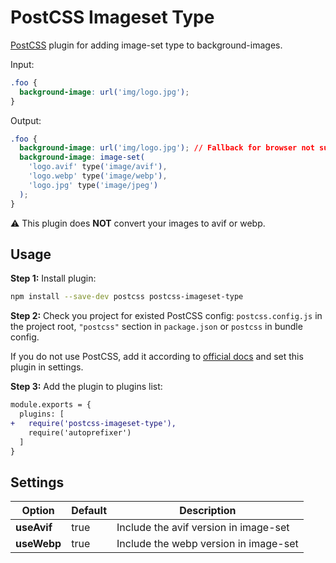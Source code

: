 # PostCSS Imageset Type

[PostCSS](https://github.com/postcss/postcss) plugin for adding image-set type to background-images.

Input:

```css
.foo {
  background-image: url('img/logo.jpg');
}
```

Output:

```css
.foo {
  background-image: url('img/logo.jpg'); // Fallback for browser not supporting image-set
  background-image: image-set(
    'logo.avif' type('image/avif'),
    'logo.webp' type('image/webp'),
    'logo.jpg' type('image/jpeg')
  );
}
```

⚠ This plugin does **NOT** convert your images to avif or webp.

## Usage

**Step 1:** Install plugin:

```sh
npm install --save-dev postcss postcss-imageset-type
```

**Step 2:** Check you project for existed PostCSS config: `postcss.config.js` in the project root, `"postcss"` section in `package.json` or `postcss` in bundle config.

If you do not use PostCSS, add it according to [official docs] and set this plugin in settings.

**Step 3:** Add the plugin to plugins list:

```diff
module.exports = {
  plugins: [
+   require('postcss-imageset-type'),
    require('autoprefixer')
  ]
}
```

[official docs]: https://github.com/postcss/postcss#usage


## Settings

| Option      | Default | Description                           |
| ----------- | ------- | ------------------------------------- |
| **useAvif** | true    | Include the avif version in image-set |
| **useWebp** | true    | Include the webp version in image-set |
